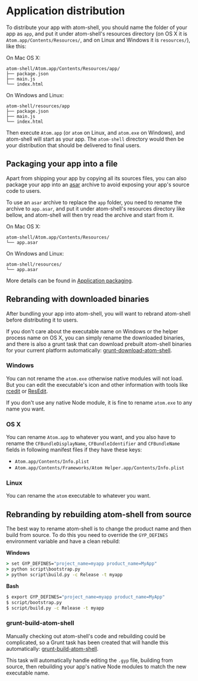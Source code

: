 # Application distribution

To distribute your app with atom-shell, you should name the folder of your app
as `app`, and put it under atom-shell's resources directory (on OS X it is
`Atom.app/Contents/Resources/`, and on Linux and Windows it is `resources/`),
like this:

On Mac OS X:

```text
atom-shell/Atom.app/Contents/Resources/app/
├── package.json
├── main.js
└── index.html
```

On Windows and Linux:

```text
atom-shell/resources/app
├── package.json
├── main.js
└── index.html
```

Then execute `Atom.app` (or `atom` on Linux, and `atom.exe` on Windows), and
atom-shell will start as your app. The `atom-shell` directory would then be
your distribution that should be delivered to final users.

## Packaging your app into a file

Apart from shipping your app by copying all its sources files, you can also
package your app into an [asar](https://github.com/atom/asar) archive to avoid
exposing your app's source code to users.

To use an `asar` archive to replace the `app` folder, you need to rename the
archive to `app.asar`, and put it under atom-shell's resources directory like
bellow, and atom-shell will then try read the archive and start from it.

On Mac OS X:

```text
atom-shell/Atom.app/Contents/Resources/
└── app.asar
```

On Windows and Linux:

```text
atom-shell/resources/
└── app.asar
```

More details can be found in [Application packaging](application-packaging.md).

## Rebranding with downloaded binaries

After bundling your app into atom-shell, you will want to rebrand atom-shell
before distributing it to users.

If you don't care about the executable name on Windows or the helper process
name on OS X, you can simply rename the downloaded binaries, and there is also a
grunt task that can download prebuilt atom-shell binaries for your current
platform automatically:
[grunt-download-atom-shell](https://github.com/atom/grunt-download-atom-shell).

### Windows

You can not rename the `atom.exe` otherwise native modules will not load. But
you can edit the executable's icon and other information with tools like
[rcedit](https://github.com/atom/rcedit) or [ResEdit](http://www.resedit.net).

If you don't use any native Node module, it is fine to rename `atom.exe` to any
name you want.

### OS X

You can rename `Atom.app` to whatever you want, and you also have to rename the
`CFBundleDisplayName`, `CFBundleIdentifier` and `CFBundleName` fields in
following manifest files if they have these keys:

* `Atom.app/Contents/Info.plist`
* `Atom.app/Contents/Frameworks/Atom Helper.app/Contents/Info.plist`

### Linux

You can rename the `atom` executable to whatever you want.

## Rebranding by rebuilding atom-shell from source

The best way to rename atom-shell is to change the product name and then build
from source. To do this you need to override the `GYP_DEFINES` environment
variable and have a clean rebuild:

__Windows__

```cmd
> set GYP_DEFINES="project_name=myapp product_name=MyApp"
> python script\bootstrap.py
> python script\build.py -c Release -t myapp
```

__Bash__

```bash
$ export GYP_DEFINES="project_name=myapp product_name=MyApp"
$ script/bootstrap.py
$ script/build.py -c Release -t myapp
```

### grunt-build-atom-shell

Manually checking out atom-shell's code and rebuilding could be complicated, so
a Grunt task has been created that will handle this automatically:
[grunt-build-atom-shell](https://github.com/paulcbetts/grunt-build-atom-shell).

This task will automatically handle editing the `.gyp` file, building from
source, then rebuilding your app's native Node modules to match the new
executable name.
